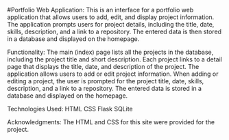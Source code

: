 #Portfolio Web Application:
This is an interface for a portfolio web application that allows users to add, edit, and display project information. 
The application prompts users for project details, including the title, date, skills, description, and a link to a repository. 
The entered data is then stored in a database and displayed on the homepage.


Functionality:
The main (index) page lists all the projects in the database, including the project title and short description. 
Each project links to a detail page that displays the title, date, and description of the project.
The application allows users to add or edit project information. 
When adding or editing a project, the user is prompted for the project title, date, skills, description, and a link to a repository. 
The entered data is stored in a database and displayed on the homepage.


Technologies Used:
HTML
CSS
Flask
SQLite


Acknowledgments:
The HTML and CSS for this site were provided for the project. 
